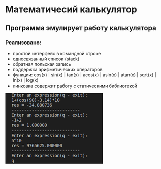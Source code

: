 # Математичесий калькулятор
## Программа эмулирует работу калькулятора
### Реализовано:
- простой интерфейс в командной строке
- односвязанный список (stack)
- обратная польская запись
- поддержка арифметических операторов
- функции: cos(x) | sin(x) | tan(x) | acos(x) | asin(x) | atan(x) | sqrt(x) | ln(x) | log(x) 
- линковка содержит работу с статическими библиотекой

![calc](/picture/calc.png)
